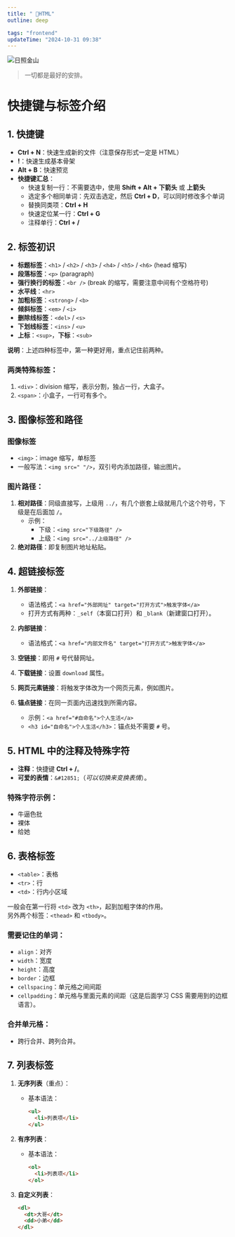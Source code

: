 ```yaml
---
title: " 🧊HTML"
outline: deep

tags: "frontend"
updateTime: "2024-10-31 09:38"
---
```

![日照金山](/public/gold.jpg)
> 一切都是最好的安排。

# 快捷键与标签介绍

## 1. 快捷键

- **Ctrl + N**：快速生成新的文件（注意保存形式一定是 HTML）
- **!**：快速生成基本骨架
- **Alt + B**：快速预览
- **快捷键汇总**：
  - 快速复制一行：不需要选中，使用 **Shift + Alt + 下箭头** 或 **上箭头**
  - 选定多个相同单词：先双击选定，然后 **Ctrl + D**，可以同时修改多个单词
  - 替换同类项：**Ctrl + H**
  - 快速定位某一行：**Ctrl + G**
  - 注释单行：**Ctrl + /**

## 2. 标签初识

- **标题标签**：`<h1>` / `<h2>` / `<h3>` / `<h4>` / `<h5>` / `<h6>`  (head 缩写)
- **段落标签**：`<p>` (paragraph)
- **强行换行的标签**：`<br />` (break 的缩写，需要注意中间有个空格符号)
- **水平线**：`<hr>`
- **加粗标签**：`<strong>` / `<b>`
- **倾斜标签**：`<em>` / `<i>`
- **删除线标签**：`<del>` / `<s>`
- **下划线标签**：`<ins>` / `<u>`
- **上标**：`<sup>`，**下标**：`<sub>`

**说明**：上述四种标签中，第一种更好用，重点记住前两种。

### 两类特殊标签：

1. `<div>`：division 缩写，表示分割，独占一行，大盒子。
2. `<span>`：小盒子，一行可有多个。

## 3. 图像标签和路径

### 图像标签

- `<img>`：image 缩写，单标签
- 一般写法：`<img src=" "/>`，双引号内添加路径，输出图片。

### 图片路径：

1. **相对路径**：同级直接写，上级用 `../`，有几个嵌套上级就用几个这个符号，下级是在后面加 `/`。
   - 示例：
     - 下级：`<img src="下级路径" />`
     - 上级：`<img src="../上级路径" />`
2. **绝对路径**：即复制图片地址粘贴。

## 4. 超链接标签

1. **外部链接**：
   - 语法格式：`<a href="外部网址" target="打开方式">触发字体</a>`
   - 打开方式有两种：`_self`（本窗口打开）和 `_blank`（新建窗口打开）。

2. **内部链接**：
   - 语法格式：`<a href="内部文件名" target="打开方式">触发字体</a>`

3. **空链接**：即用 `#` 号代替网址。

4. **下载链接**：设置 `download` 属性。

5. **网页元素链接**：将触发字体改为一个网页元素，例如图片。

6. **锚点链接**：在同一页面内迅速找到所需内容。
   - 示例：`<a href="#自命名">个人生活</a>`
   - `<h3 id="自命名">个人生活</h3>`：锚点处不需要 `#` 号。

## 5. HTML 中的注释及特殊字符

- **注释**：快捷键 **Ctrl + /**。
- **可爱的表情**：`&#12851;`（*可以切换来变换表情*）。
  
### 特殊字符示例：

- 牛逼色批
- 裸体
- 给她

## 6. 表格标签

- `<table>`：表格
- `<tr>`：行
- `<td>`：行内小区域

一般会在第一行将 `<td>` 改为 `<th>`，起到加粗字体的作用。  
另外两个标签：`<thead>` 和 `<tbody>`。

### 需要记住的单词：

- `align`：对齐
- `width`：宽度
- `height`：高度
- `border`：边框
- `cellspacing`：单元格之间间距
- `cellpadding`：单元格与里面元素的间距（这是后面学习 CSS 需要用到的边框语言）。

### 合并单元格：

- 跨行合并、跨列合并。

## 7. 列表标签

1. **无序列表**（重点）：
   - 基本语法：
     ```html
     <ul>
       <li>列表项</li>
     </ul>
     ```

2. **有序列表**：
   - 基本语法：
     ```html
     <ol>
       <li>列表项</li>
     </ol>
     ```

3. **自定义列表**：
   ```html
   <dl>
     <dt>大哥</dt>
     <dd>小弟</dd>
   </dl>
